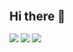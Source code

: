 ## Hi there 👋

<p>
  <img src="https://img.shields.io/badge/reactiveX-20232a.svg?style=for-the-badge&logo=reactiveX&logoColor=61DAFB" />
  <img src="https://img.shields.io/badge/Swift-20232a.svg?style=for-the-badge&logo=swift&logoColor=61DAFB" />
  <img src="https://img.shields.io/badge/vapor-20232a.svg?style=for-the-badge&logo=vapor&logoColor=0D0D0D" />
</p>
<!--
**JunSeo99/JunSeo99** is a ✨ _special_ ✨ repository because its `README.md` (this file) appears on your GitHub profile.

Here are some ideas to get you started:

- 🔭 I’m currently working on ...
- 🌱 I’m currently learning ...
- 👯 I’m looking to collaborate on ...
- 🤔 I’m looking for help with ...
- 💬 Ask me about ...
- 📫 How to reach me: ...
- 😄 Pronouns: ...
- ⚡ Fun fact: ...
-->
